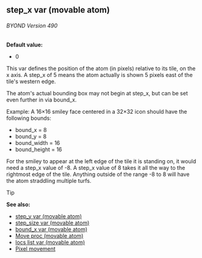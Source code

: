 ## step_x var (movable atom) 
###### BYOND Version 490

**Default value:**
+   0


This var defines the position of the atom (in pixels) relative
to its tile, on the x axis. A step_x of 5 means the atom actually is
shown 5 pixels east of the tile\'s western edge. 

The atom\'s
actual bounding box may not begin at step_x, but can be set even further
in via bound_x. 

Example: A 16×16 smiley face centered in a
32×32 icon should have the following bounds:
-   bound_x = 8
-   bound_y = 8
-   bound_width = 16
-   bound_height = 16


For the smiley to appear at the left edge of the tile it is
standing on, it would need a step_x value of -8. A step_x value of 8
takes it all the way to the rightmost edge of the tile. Anything outside
of the range -8 to 8 will have the atom straddling multiple turfs.

> [!TIP] 
> **See also:**
> +   [step_y var (movable atom)](/ref/atom/movable/var/step_y.md) 
> +   [step_size var (movable atom)](/ref/atom/movable/var/step_size.md) 
> +   [bound_x var (movable atom)](/ref/atom/movable/var/bound_x.md) 
> +   [Move proc (movable atom)](/ref/atom/movable/proc/Move.md) 
> +   [locs list var (movable atom)](/ref/atom/movable/var/locs.md) 
> +   [Pixel movement](/ref/notes/pixel-movement.md) <!-- -->